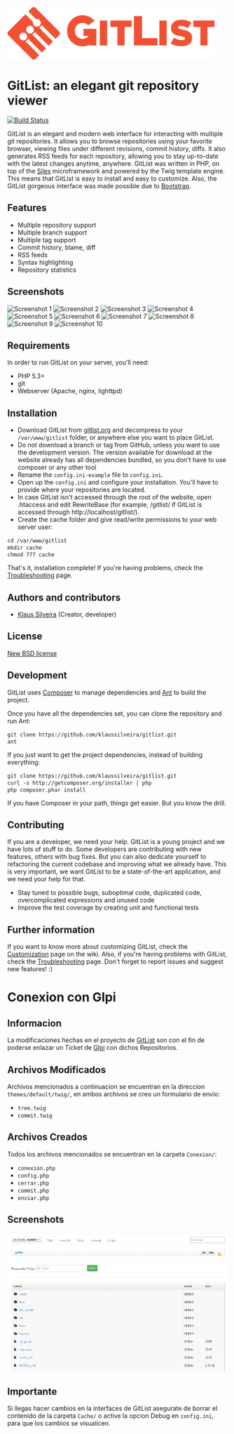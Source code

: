 <p align="left"><img src="logo/horizontal.png" alt=gitlist" height="120px"></p>

# GitList: an elegant git repository viewer
[![Build Status](https://secure.travis-ci.org/klaussilveira/gitlist.png)](http://travis-ci.org/klaussilveira/gitlist)

GitList is an elegant and modern web interface for interacting with multiple git repositories. It allows you to browse repositories using your favorite browser, viewing files under different revisions, commit history, diffs. It also generates RSS feeds for each repository, allowing you to stay up-to-date with the latest changes anytime, anywhere. GitList was written in PHP, on top of the [Silex](http://silex.sensiolabs.org/) microframework and powered by the Twig template engine. This means that GitList is easy to install and easy to customize. Also, the GitList gorgeous interface was made possible due to [Bootstrap](http://twitter.github.com/bootstrap/).

## Features
* Multiple repository support
* Multiple branch support
* Multiple tag support
* Commit history, blame, diff
* RSS feeds
* Syntax highlighting
* Repository statistics

## Screenshots
![Screenshot 1](https://raw.githubusercontent.com/klaussilveira/gitlist/gh-pages/img/roller/1.png)
![Screenshot 2](https://raw.githubusercontent.com/klaussilveira/gitlist/gh-pages/img/roller/2.png)
![Screenshot 3](https://raw.githubusercontent.com/klaussilveira/gitlist/gh-pages/img/roller/3.png)
![Screenshot 4](https://raw.githubusercontent.com/klaussilveira/gitlist/gh-pages/img/roller/4.png)
![Screenshot 5](https://raw.githubusercontent.com/klaussilveira/gitlist/gh-pages/img/roller/5.png)
![Screenshot 6](https://raw.githubusercontent.com/klaussilveira/gitlist/gh-pages/img/roller/6.png)
![Screenshot 7](https://raw.githubusercontent.com/klaussilveira/gitlist/gh-pages/img/roller/7.png)
![Screenshot 8](https://raw.githubusercontent.com/klaussilveira/gitlist/gh-pages/img/roller/8.png)
![Screenshot 9](https://raw.githubusercontent.com/klaussilveira/gitlist/gh-pages/img/roller/9.png)
![Screenshot 10](https://raw.githubusercontent.com/klaussilveira/gitlist/gh-pages/img/roller/10.png)

## Requirements
In order to run GitList on your server, you'll need:

* PHP 5.3+
* git
* Webserver (Apache, nginx, lighttpd)

## Installation
* Download GitList from [gitlist.org](http://gitlist.org/) and decompress to your `/var/www/gitlist` folder, or anywhere else you want to place GitList.
* Do not download a branch or tag from GitHub, unless you want to use the development version. The version available for download at the website already has all dependencies bundled, so you don't have to use composer or any other tool
* Rename the `config.ini-example` file to `config.ini`.
* Open up the `config.ini` and configure your installation. You'll have to provide where your repositories are located.
* In case GitList isn't accessed through the root of the website, open .htaccess and edit RewriteBase (for example, /gitlist/ if GitList is accessed through http://localhost/gitlist/).
* Create the cache folder and give read/write permissions to your web server user:

```
cd /var/www/gitlist
mkdir cache
chmod 777 cache
```

That's it, installation complete! If you're having problems, check the [Troubleshooting](https://github.com/klaussilveira/gitlist/wiki/Troubleshooting) page.


## Authors and contributors
* [Klaus Silveira](http://www.klaussilveira.com) (Creator, developer)

## License
[New BSD license](http://www.opensource.org/licenses/bsd-license.php)

## Development
GitList uses [Composer](http://getcomposer.org/) to manage dependencies and [Ant](http://ant.apache.org/) to build the project.

Once you have all the dependencies set, you can clone the repository and run Ant:

```
git clone https://github.com/klaussilveira/gitlist.git
ant
```

If you just want to get the project dependencies, instead of building everything:

```
git clone https://github.com/klaussilveira/gitlist.git
curl -s http://getcomposer.org/installer | php
php composer.phar install
```

If you have Composer in your path, things get easier. But you know the drill.

## Contributing
If you are a developer, we need your help. GitList is a young project and we have lots of stuff to do. Some developers are contributing with new features, others with bug fixes. But you can also dedicate yourself to refactoring the current codebase and improving what we already have. This is very important, we want GitList to be a state-of-the-art application, and we need your help for that.

* Stay tuned to possible bugs, suboptimal code, duplicated code, overcomplicated expressions and unused code
* Improve the test coverage by creating unit and functional tests

## Further information
If you want to know more about customizing GitList, check the [Customization](https://github.com/klaussilveira/gitlist/wiki/Customizing) page on the wiki. Also, if you're having problems with GitList, check the [Troubleshooting](https://github.com/klaussilveira/gitlist/wiki/Troubleshooting) page. Don't forget to report issues and suggest new features! :)

# Conexion con Glpi

## Informacion
La modificaciones hechas en el proyecto de [GitList](http://gitlist.org/) son con el fin de poderse enlazar un Ticket de [Glpi](https://glpi-project.org/) con dichos Repositorios.

## Archivos Modificados
Archivos mencionados a continuacion se encuentran en la direccion `themes/default/twig/`, en ambos archivos se creo un formulario de envio:

* `tree.twig`
* `commit.twig`

## Archivos Creados
Todos los archivos mencionados se encuentran en la carpeta `Conexion/`:

* `conexion.php`
* `config.php`
* `cerrar.php`
* `commit.php`
* `enviar.php`

## Screenshots

<p align="left"><img src="Conexion/css/formulario.png"></p>

## Importante
Si llegas hacer cambios en la interfaces de GitList asegurate de borrar el contenido de la carpeta `Cache/` o active la opcion Debug en `config.ini`, para que los cambios se visualicen.